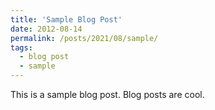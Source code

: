 ```yaml
---
title: 'Sample Blog Post'
date: 2012-08-14
permalink: /posts/2021/08/sample/
tags:
  - blog post
  - sample
---
```


This is a sample blog post. Blog posts are cool.

